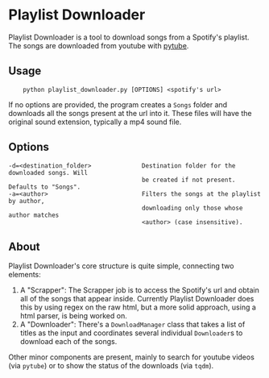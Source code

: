 # Playlist Downloader
Playlist Downloader is a tool to download songs from a Spotify's playlist. The songs are downloaded from youtube with [pytube](https://pytube.io/en/latest/).


## Usage
```
    python playlist_downloader.py [OPTIONS] <spotify's url>
```
If no options are provided, the program creates a `Songs` folder and downloads all the songs present at the url into it. These files will have the original sound extension, typically a mp4 sound file.

## Options

    -d=<destination_folder>              Destination folder for the downloaded songs. Will
                                         be created if not present. Defaults to "Songs".
    -a=<author>                          Filters the songs at the playlist by author,
                                         downloading only those whose author matches
                                         <author> (case insensitive).

## About
Playlist Downloader's core structure is quite simple, connecting two elements:

1. A "Scrapper": The Scrapper job is to access the Spotify's url and obtain all of the songs that appear inside. Currently Playlist Downloader does this by using regex on the raw html, but a more solid approach, using a html parser, is being worked on.
2. A "Downloader": There's a `DownloadManager` class that takes a list of titles as the input and coordinates several individual `Downloader`s to download each of the songs.

Other minor components are present, mainly to search for youtube videos (via `pytube`) or to show the status of the downloads (via `tqdm`).
